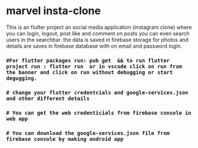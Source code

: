 # marvel insta-clone


This is an flutter project an social media application (instagram clone) where you can login, logout, post like and comment on posts you can even search users in the searchbar. the data is saved in firebase storage for photos and details are saves in firebase database with on email and password login.



### `#For flutter packages run: pub get  && to run flutter project run : flutter run  or in vscode click on run from the banner and click on run without debugging or start degugging.`

### `# change your flutter credentcials and google-services.json and other different details`

### `# You can get the web credenticials from firebase console in web app`

### `# You can download the google-services.json file from firebase console by making android app`
